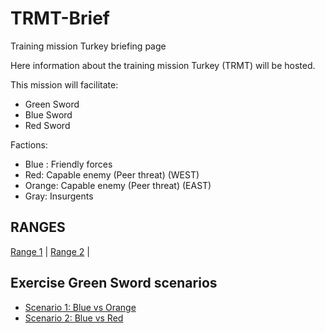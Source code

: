 # TRMT-Brief
Training mission Turkey briefing page

Here information about the training mission Turkey (TRMT) will be hosted.

This mission will facilitate:
- Green Sword
- Blue Sword
- Red Sword


Factions:
- Blue : Friendly forces
- Red: Capable enemy (Peer threat) (WEST)
- Orange: Capable enemy (Peer threat) (EAST)
- Gray: Insurgents


## RANGES
[Range 1](/TRMT-Brief/RANGES/Range1.html) | [Range 2](/TRMT-Brief/RANGES/Range2.html) | 


## Exercise Green Sword scenarios
- [Scenario 1: Blue vs Orange](/TRMT-Brief/SCENARIOS/Scenario1.html) 
- [Scenario 2: Blue vs Red](/TRMT-Brief/SCENARIOS/Scenario2.html) 
